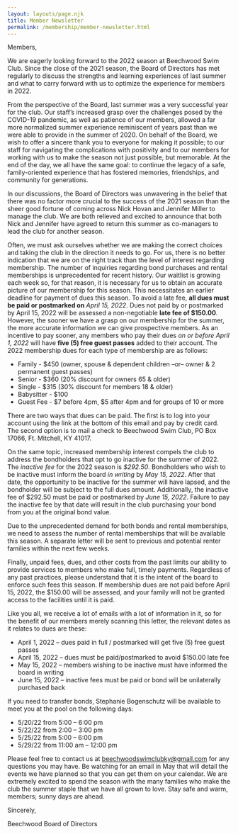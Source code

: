 ```yaml
---
layout: layouts/page.njk
title: Member Newsletter
permalink: /membership/member-newsletter.html
---
```

Members,

We are eagerly looking forward to the 2022 season at Beechwood Swim Club.  Since the close of the 2021 season, the Board of Directors has met regularly to discuss the strengths and learning experiences of last summer and what to carry forward with us to optimize the experience for members in 2022.

From the perspective of the Board, last summer was a very successful year for the club.  Our staff’s increased grasp over the challenges posed by the COVID-19 pandemic, as well as patience of our members, allowed a far more normalized summer experience reminiscent of years past than we were able to provide in the summer of 2020.  On behalf of the Board, we wish to offer a sincere thank you to everyone for making it possible; to our staff for navigating the complications with positivity and to our members for working with us to make the season not just possible, but memorable.  At the end of the day, we all have the same goal: to continue the legacy of a safe, family-oriented experience that has fostered memories, friendships, and community for generations.

In our discussions, the Board of Directors was unwavering in the belief that there was no factor more crucial to the success of the 2021 season than the sheer good fortune of coming across Nick Hovan and Jennifer Miller to manage the club.  We are both relieved and excited to announce that both Nick and Jennifer have agreed to return this summer as co-managers to lead the club for another season.

Often, we must ask ourselves whether we are making the correct choices and taking the club in the direction it needs to go. For us, there is no better indication that we are on the right track than the level of interest regarding membership. The number of inquiries regarding bond purchases and rental memberships is unprecedented for recent history.  Our waitlist is growing each week so, for that reason, it is necessary for us to obtain an accurate picture of our membership for this season. This necessitates an earlier deadline for payment of dues this season. To avoid a late fee, **all dues must be paid or postmarked on** *April 15, 2022*.  Dues not paid by or postmarked by April 15, 2022 will be assessed a non-negotiable **late fee of $150.00**.  However, the sooner we have a grasp on our membership for the summer, the more accurate information we can give prospective members. As an incentive to pay sooner, any members who pay their dues *on or before April 1, 2022* will have **five (5) free guest passes** added to their account.  The 2022 membership dues for each type of membership are as follows:

* Family - $450 (owner, spouse & dependent children –or– owner & 2 permanent guest passes)
* Senior - $360 (20% discount for owners 65 & older)
* Single - $315 (30% discount for members 18 & older)
* Babysitter - $100
* Guest Fee - $7 before 4pm, $5 after 4pm and for groups of 10 or more 

There are two ways that dues can be paid.  The first is to log into your account using the link at the bottom of this email and pay by credit card.  The second option is to mail a check to Beechwood Swim Club, PO Box 17066, Ft. Mitchell, KY 41017. 

On the same topic, increased membership interest compels the club to address the bondholders that opt to go inactive for the summer of 2022.  The *inactive fee* for the 2022 season is *$292.50*.   Bondholders who wish to be inactive must inform the board *in writing* by *May 15, 2022*.  After that date, the opportunity to be inactive for the summer will have lapsed, and the bondholder will be subject to the full dues amount.  Additionally, the inactive fee of $292.50 must be paid or postmarked by *June 15, 2022*. Failure to pay the inactive fee by that date will result in the club purchasing your bond from you at the original bond value.

Due to the unprecedented demand for both bonds and rental memberships, we need to assess the number of rental memberships that will be available this season.  A separate letter will be sent to previous and potential renter families within the next few weeks.

Finally, unpaid fees, dues, and other costs from the past limits our ability to provide services to members who make full, timely payments. Regardless of any past practices, please understand that it is the intent of the board to enforce such fees this season. If membership dues are not paid before April 15, 2022, the $150.00 will be assessed, and your family will not be granted access to the facilities until it is paid.

Like you all, we receive a lot of emails with a lot of information in it, so for the benefit of our members merely scanning this letter, the relevant dates as it relates to dues are these:

* April 1, 2022 – dues paid in full / postmarked will get five (5) free guest passes
* April 15, 2022 – dues must be paid/postmarked to avoid $150.00 late fee
* May 15, 2022 – members wishing to be inactive must have informed the board in writing
* June 15, 2022 – inactive fees must be paid or bond will be unilaterally purchased back

If you need to transfer bonds, Stephanie Bogenschutz will be available to meet you at the pool on the following days:

* 5/20/22 from 5:00 – 6:00 pm
* 5/22/22 from 2:00 – 3:00 pm 
* 5/25/22 from 5:00 – 6:00 pm
* 5/29/22 from 11:00 am – 12:00 pm


Please feel free to contact us at [beechwoodswimclubky@gmail.com](mailto:beechwoodswimclubky@gmail.com) for any questions you may have. Be watching for an email in May that will detail the events we have planned so that you can get them on your calendar. We are extremely excited to spend the season with the many families who make the club the summer staple that we have all grown to love. Stay safe and warm, members; sunny days are ahead.

Sincerely,

Beechwood Board of Directors